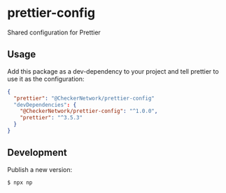 # prettier-config

Shared configuration for Prettier

## Usage

Add this package as a dev-dependency to your project and tell prettier to use it as the configuration:

```json
{
  "prettier": "@CheckerNetwork/prettier-config"
  "devDependencies": {
    "@CheckerNetwork/prettier-config": "^1.0.0",
    "prettier": "^3.5.3"
  }
}
```

## Development

Publish a new version:

```bash
$ npx np
```
